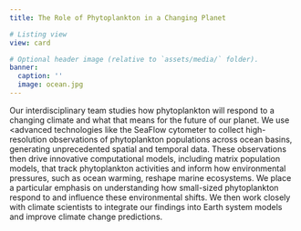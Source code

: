 ```yaml
---
title: The Role of Phytoplankton in a Changing Planet

# Listing view
view: card

# Optional header image (relative to `assets/media/` folder).
banner:
  caption: ''
  image: ocean.jpg
---  
```

Our interdisciplinary team studies how phytoplankton will respond to a changing climate and what that means for the future of our planet. We use <advanced technologies like the SeaFlow cytometer to collect high-resolution observations of phytoplankton populations across ocean basins, generating unprecedented spatial and temporal data. These observations then drive innovative computational models, including matrix population models, that track phytoplankton activities and inform how environmental pressures, such as ocean warming, reshape marine ecosystems. We place a particular emphasis on understanding how small-sized phytoplankton respond to and influence these environmental shifts. We then work closely with climate scientists to integrate our findings into Earth system models and improve climate change predictions.

<br>